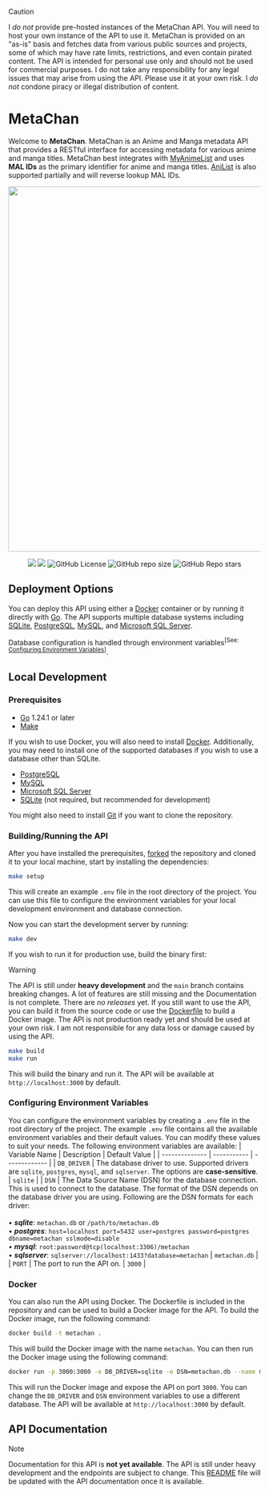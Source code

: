 > [!CAUTION]  
> I _do not_ provide pre-hosted instances of the MetaChan API. You will need to host your own instance of the API to use it. MetaChan is provided on an "as-is" basis and fetches data from various public sources and projects, some of which may have rate limits, restrictions, and even contain pirated content. The API is intended for personal use only and should not be used for commercial purposes. I do not take any responsibility for any legal issues that may arise from using the API. Please use it at your own risk. I _do not_ condone piracy or illegal distribution of content.

# MetaChan

Welcome to **MetaChan**. MetaChan is an Anime and Manga metadata API that provides a RESTful interface for accessing metadata for various anime and manga titles. MetaChan best integrates with [MyAnimeList](https://myanimelist.net/) and uses **MAL IDs** as the primary identifier for anime and manga titles. [AniList](https://anilist.co/) is also supported partially and will reverse lookup MAL IDs.

<div align="center">
<img src="https://i.redd.it/rg4mpacfm1wz.png" width="730">

[![](https://tokei.rs/b1/github/luciferreeves/metachan?category=code&style=for-the-badge)](https://github.com/luciferreeves/metachan) [![](https://tokei.rs/b1/github/luciferreeves/metachan?showLanguage=true&languageRank=1&label=Top%20Language&style=for-the-badge)](https://github.com/luciferreeves/metachan) ![GitHub License](https://img.shields.io/github/license/luciferreeves/metachan?style=for-the-badge) ![GitHub repo size](https://img.shields.io/github/repo-size/luciferreeves/metachan?style=for-the-badge) ![GitHub Repo stars](https://img.shields.io/github/stars/luciferreeves/metachan?style=for-the-badge)

</div>

## Deployment Options

You can deploy this API using either a [Docker](https://www.docker.com) container or by running it directly with [Go](https://go.dev). The API supports multiple database systems including [SQLite](https://www.sqlite.org/index.html), [PostgreSQL](https://www.postgresql.org/), [MySQL](https://www.mysql.com/), and [Microsoft SQL Server](https://www.microsoft.com/en-us/sql-server/sql-server-downloads).

Database configuration is handled through environment variables<sup>[See: [Configuring Environment Variables](#configuring-environment-variables)]</sup>.

## Local Development

### Prerequisites

- [Go](https://go.dev) 1.24.1 or later
- [Make](https://www.gnu.org/software/make/)

If you wish to use Docker, you will also need to install [Docker](https://www.docker.com). Additionally, you may need to install one of the supported databases if you wish to use a database other than SQLite.

- [PostgreSQL](https://www.postgresql.org/)
- [MySQL](https://www.mysql.com/)
- [Microsoft SQL Server](https://www.microsoft.com/en-us/sql-server/sql-server-downloads)
- [SQLite](https://www.sqlite.org/index.html) (not required, but recommended for development)

You might also need to install [Git](https://git-scm.com/) if you want to clone the repository.

### Building/Running the API

After you have installed the prerequisites, [forked](https://github.com/luciferreeves/metachan/fork) the repository and cloned it to your local machine, start by installing the dependencies:

```bash
make setup
```

This will create an example `.env` file in the root directory of the project. You can use this file to configure the environment variables for your local development environment and database connection.

Now you can start the development server by running:

```bash
make dev
```

If you wish to run it for production use, build the binary first:
> [!WARNING]
> The API is still under **heavy development** and the `main` branch contains breaking changes. A lot of features are still missing and the Documentation is not complete. There are _no releases_ yet. If you still want to use the API, you can build it from the source code or use the [Dockerfile](Dockerfile) to build a Docker image. The API is not production ready yet and should be used at your own risk. I am not responsible for any data loss or damage caused by using the API.

```bash
make build
make run
```

This will build the binary and run it. The API will be available at `http://localhost:3000` by default.

### Configuring Environment Variables

You can configure the environment variables by creating a `.env` file in the root directory of the project. The example `.env` file contains all the available environment variables and their default values. You can modify these values to suit your needs.
The following environment variables are available:
| Variable Name | Description | Default Value |
| -------------- | ----------- | ------------- |
| `DB_DRIVER` | The database driver to use. Supported drivers are `sqlite`, `postgres`, `mysql`, and `sqlserver`. The options are **case-sensitive**. | `sqlite` |
| `DSN` | The Data Source Name (DSN) for the database connection. This is used to connect to the database. The format of the DSN depends on the database driver you are using. Following are the DSN formats for each driver:<br><br>• **_sqlite_**: `metachan.db` or `/path/to/metachan.db`<br>• **_postgres_**: `host=localhost port=5432 user=postgres password=postgres dbname=metachan sslmode=disable`<br>• **_mysql_**: `root:password@tcp(localhost:3306)/metachan`<br>• **_sqlserver_**: `sqlserver://localhost:1433?database=metachan` | `metachan.db` |
| `PORT` | The port to run the API on. | `3000` |

### Docker

You can also run the API using Docker. The Dockerfile is included in the repository and can be used to build a Docker image for the API. To build the Docker image, run the following command:

```bash
docker build -t metachan .
```

This will build the Docker image with the name `metachan`. You can then run the Docker image using the following command:

```bash
docker run -p 3000:3000 -e DB_DRIVER=sqlite -e DSN=metachan.db --name metachan metachan
```

This will run the Docker image and expose the API on port `3000`. You can change the `DB_DRIVER` and `DSN` environment variables to use a different database. The API will be available at `http://localhost:3000` by default.

## API Documentation

> [!NOTE]
> Documentation for this API is **not yet available**. The API is still under heavy development and the endpoints are subject to change. This [README](README.md) file will be updated with the API documentation once it is available.
